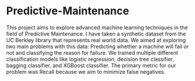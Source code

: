 # Predictive-Maintenance

This project aims to explore advanced machine learning techniques in the field of Predictive Maintenance. I have taken a synthetic dataset from the UC Berkley library that represents real world data. We aimed at exploring two main problems with this data: Predicting whether a machine will fail or not and classifying the reason for failure. We trained multiple different classification models like logistic regression, decision tree classifier, bagging classifier, and XGBoost classifier. The primary metric for our problem was Recall because we aim to minimize false negatives. 
